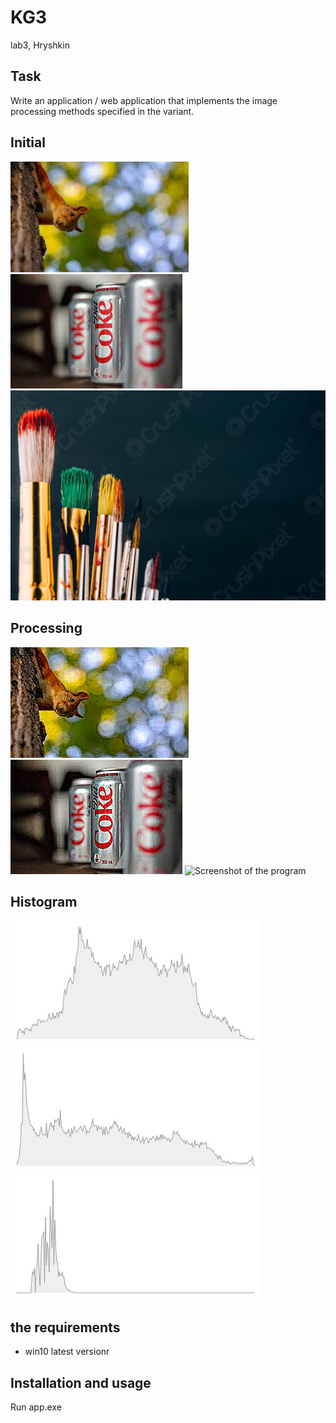 # KG3
lab3, Hryshkin

## Task

Write an application / web application that implements the image processing methods specified in the variant. 

## Initial
![Screenshot of the program](1.jpg)
![Screenshot of the program](2.jpg)
![Screenshot of the program](3.jpg)
## Processing
![Screenshot of the program](1_1.jpg)
![Screenshot of the program](2_1.jpg)
![Screenshot of the program](3_1.jpgg)
## Histogram
![Screenshot of the program](1_2.jpg)
![Screenshot of the program](2_2.jpg)
![Screenshot of the program](3_2.jpg)
## the requirements 
* win10 latest versionr

## Installation and usage

Run app.exe